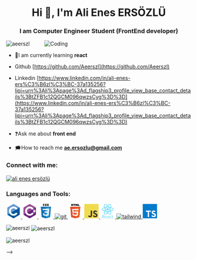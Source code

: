 
<h1 align="center">Hi 👋, I'm Ali Enes ERSÖZLÜ</h1>
<h3 align="center">I am Computer Engineer Student (FrontEnd developer)</h3>
<img align="right" alt="Coding" width="400" src="https://www.google.com/url?sa=i&url=https%3A%2F%2Fgithub.com%2FSupianIDz%2FSupianIDz&psig=AOvVaw17ADHF4Nit1pNhJoFXgQRK&ust=1715496866469000&source=images&cd=vfe&opi=89978449&ved=0CBEQjRxqFwoTCKjOooSChYYDFQAAAAAdAAAAABA9">
<p align="left"> <img src="https://komarev.com/ghpvc/?username=aeerszl&label=Profile%20views&color=0e75b6&style=flat" alt="aeerszl" /> </p>

- 🎯I am currently learning **react**

- Github [https://github.com/Aeerszl](https://github.com/Aeerszl)

- Linkedin [https://www.linkedin.com/in/ali-enes-ers%C3%B6zl%C3%BC-37a135256?lipi=urn%3Ali%3Apage%3Ad_flagship3_profile_view_base_contact_details%3BtZFB1c12QGCM096qwzsCyg%3D%3D](https://www.linkedin.com/in/ali-enes-ers%C3%B6zl%C3%BC-37a135256?lipi=urn%3Ali%3Apage%3Ad_flagship3_profile_view_base_contact_details%3BtZFB1c12QGCM096qwzsCyg%3D%3D)

- ❓Ask me about **front end**

- 🗯️How to reach me **ae.ersozlu@gmail.com**

<h3 align="left">Connect with me:</h3>
<p align="left">
<a href="https://linkedin.com/in/ali enes ersözlü" target="blank"><img align="center" src="https://raw.githubusercontent.com/rahuldkjain/github-profile-readme-generator/master/src/images/icons/Social/linked-in-alt.svg" alt="ali enes ersözlü" height="30" width="40" /></a>
</p>

<h3 align="left">Languages and Tools:</h3>
<p align="left"> <a href="https://www.cprogramming.com/" target="_blank" rel="noreferrer"> <img src="https://raw.githubusercontent.com/devicons/devicon/master/icons/c/c-original.svg" alt="c" width="40" height="40"/> </a> <a href="https://www.w3schools.com/cs/" target="_blank" rel="noreferrer"> <img src="https://raw.githubusercontent.com/devicons/devicon/master/icons/csharp/csharp-original.svg" alt="csharp" width="40" height="40"/> </a> <a href="https://www.w3schools.com/css/" target="_blank" rel="noreferrer"> <img src="https://raw.githubusercontent.com/devicons/devicon/master/icons/css3/css3-original-wordmark.svg" alt="css3" width="40" height="40"/> </a> <a href="https://git-scm.com/" target="_blank" rel="noreferrer"> <img src="https://www.vectorlogo.zone/logos/git-scm/git-scm-icon.svg" alt="git" width="40" height="40"/> </a> <a href="https://www.w3.org/html/" target="_blank" rel="noreferrer"> <img src="https://raw.githubusercontent.com/devicons/devicon/master/icons/html5/html5-original-wordmark.svg" alt="html5" width="40" height="40"/> </a> <a href="https://developer.mozilla.org/en-US/docs/Web/JavaScript" target="_blank" rel="noreferrer"> <img src="https://raw.githubusercontent.com/devicons/devicon/master/icons/javascript/javascript-original.svg" alt="javascript" width="40" height="40"/> </a> <a href="https://reactjs.org/" target="_blank" rel="noreferrer"> <img src="https://raw.githubusercontent.com/devicons/devicon/master/icons/react/react-original-wordmark.svg" alt="react" width="40" height="40"/> </a> <a href="https://tailwindcss.com/" target="_blank" rel="noreferrer"> <img src="https://www.vectorlogo.zone/logos/tailwindcss/tailwindcss-icon.svg" alt="tailwind" width="40" height="40"/> </a> <a href="https://www.typescriptlang.org/" target="_blank" rel="noreferrer"> <img src="https://raw.githubusercontent.com/devicons/devicon/master/icons/typescript/typescript-original.svg" alt="typescript" width="40" height="40"/> </a> </p>

<p><img align="left" src="https://github-readme-stats.vercel.app/api/top-langs?username=aeerszl&show_icons=true&locale=en&layout=compact" alt="aeerszl" /></p>

<p>&nbsp;<img align="center" src="https://github-readme-stats.vercel.app/api?username=aeerszl&show_icons=true&locale=en" alt="aeerszl" /></p>

<p><img align="center" src="https://github-readme-streak-stats.herokuapp.com/?user=aeerszl&" alt="aeerszl" /></p>

-->
